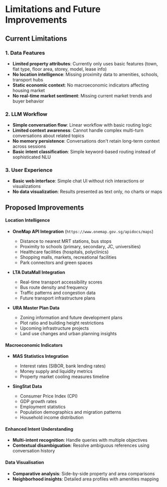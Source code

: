 # Limitations and Future Improvements

## Current Limitations

### 1. Data Features
- **Limited property attributes**: Currently only uses basic features (town, flat type, floor area, storey, model, lease info)
- **No location intelligence**: Missing proximity data to amenities, schools, transport hubs
- **Static economic context**: No macroeconomic indicators affecting housing market
- **No real-time market sentiment**: Missing current market trends and buyer behavior

### 2. LLM Workflow
- **Simple conversation flow**: Linear workflow with basic routing logic
- **Limited context awareness**: Cannot handle complex multi-turn conversations about related topics
- **No memory persistence**: Conversations don't retain long-term context across sessions
- **Basic intent classification**: Simple keyword-based routing instead of sophisticated NLU

### 3. User Experience
- **Basic web interface**: Simple chat UI without rich interactions or visualizations
- **No data visualization**: Results presented as text only, no charts or maps

## Proposed Improvements

#### Location Intelligence
- **OneMap API Integration** (`https://www.onemap.gov.sg/apidocs/maps`)
  - Distance to nearest MRT stations, bus stops
  - Proximity to schools (primary, secondary, JC, universities)
  - Healthcare facilities (hospitals, polyclinics)
  - Shopping malls, markets, recreational facilities
  - Park connectors and green spaces

- **LTA DataMall Integration**
  - Real-time transport accessibility scores
  - Bus route density and frequency
  - Traffic patterns and congestion data
  - Future transport infrastructure plans

- **URA Master Plan Data**
  - Zoning information and future development plans
  - Plot ratio and building height restrictions
  - Upcoming infrastructure projects
  - Land use changes and urban planning insights

#### Macroeconomic Indicators
- **MAS Statistics Integration**
  - Interest rates (SIBOR, bank lending rates)
  - Money supply and liquidity metrics
  - Property market cooling measures timeline

- **SingStat Data**
  - Consumer Price Index (CPI)
  - GDP growth rates
  - Employment statistics
  - Population demographics and migration patterns
  - Household income distribution

#### Enhanced Intent Understanding
- **Multi-intent recognition**: Handle queries with multiple objectives
- **Contextual disambiguation**: Resolve ambiguous references using conversation history

#### Data Visualisation
- **Comparative analysis**: Side-by-side property and area comparisons
- **Neighborhood insights**: Detailed area profiles with amenities mapping
